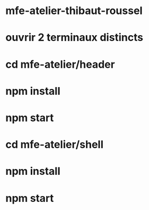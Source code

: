 # mfe-atelier-thibaut-roussel

# ouvrir 2 terminaux distincts

# cd mfe-atelier/header
# npm install
# npm start

# cd mfe-atelier/shell
# npm install
# npm start

